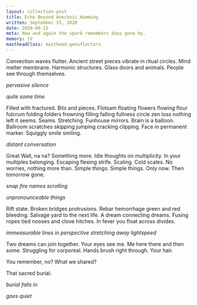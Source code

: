```yaml
---
layout: collection-post
title: Echo Beyond Anechoic Humming
written: September 15, 2020
date: 2020-09-15
meta: Now and again the spark remembers days gone by.
memory: IV
mastheadClass: masthead-genuflectors
---
```


Convection waves flutter. Ancient street pieces vibrate in ritual circles.
Mind melter membrane. Harmonic structures. Glass doors and animals. People see
through themselves.

*pervasive silence*

*quite some time*

Filled with fractured. Bits and pieces. Flotsam floating flowers flowing flour
fulcrum folding folders frowning filling falling fullness circle zen loss
nothing left it seems. Seams. Stretching. Funhouse mirrors. Brain is a
balloon. Ballroom scratches skipping jumping cracking clipping. Face in
permanent marker. Squiggly smile smiling.

*distant conversation*

Great Wall, na na? Something more. Idle thoughts on multiplicity. In your
multiples belonging. Escaping fleeing strife. Scaling. Cold scales. No
worries, nothing more than. Simple things. Simple things. Only now. Then
tomorrow gone.

*snap fire names scrolling*

*unpronounceable things*

Rift state. Broken bridges protrusions. Rebar hemorrhage green and red
bleeding. Salvage yard to the next life. A dream connecting dreams. Fusing
ropes tied nooses and clove hitches. In fever you float across divides.

*immeasurable lines in perspective stretching away lightspeed*

Two dreams can join together. Your eyes see me. Me here there and then some.
Struggling for corporeal. Hands brush right through. Your hair.

You remember, no? What we shared?

That sacred burial.

*burial falls in*

*goes quiet*
